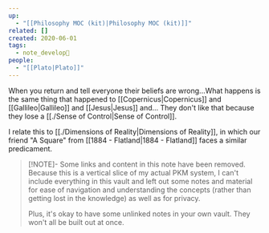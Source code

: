 ```yaml
---
up:
  - "[[Philosophy MOC (kit)|Philosophy MOC (kit)]]"
related: []
created: 2020-06-01
tags:
  - note_develop🍃
people:
  - "[[Plato|Plato]]"
---
```

When you return and tell everyone their beliefs are wrong...What happens is the same thing that happened to [[Copernicus|Copernicus]] and [[Gallileo|Gallileo]] and [[Jesus|Jesus]] and... They don't like that because they lose a [[./Sense of Control|Sense of Control]].

I relate this to [[./Dimensions of Reality|Dimensions of Reality]], in which our friend "A Square" from [[1884 - Flatland|1884 - Flatland]] faces a similar predicament. 

> [!NOTE]- Some links and content in this note have been removed.
> Because this is a vertical slice of my actual PKM system, I can't include everything in this vault and left out some notes and material for ease of navigation and understanding the concepts (rather than getting lost in the knowledge) as well as for privacy. 
>  
> Plus, it's okay to have some unlinked notes in your own vault. They won't all be built out at once.
